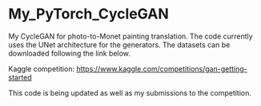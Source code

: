 # My_PyTorch_CycleGAN
My CycleGAN for photo-to-Monet painting translation. The code currently uses the UNet architecture for the generators. The datasets can be downloaded following the link below.

Kaggle competition: https://www.kaggle.com/competitions/gan-getting-started

This code is being updated as well as my submissions to the competition.
